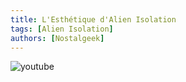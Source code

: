 ```yaml
---
title: L'Esthétique d'Alien Isolation
tags: [Alien Isolation]
authors: [Nostalgeek]
---
```


![youtube](https://www.youtube.com/watch?v=0Wjalv4D4WI)
